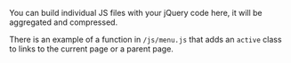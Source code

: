 You can build individual JS files with your jQuery code here, it will be aggregated and compressed.

There is an example of a function in `/js/menu.js` that adds an `active` class to links to the current page or a parent page.